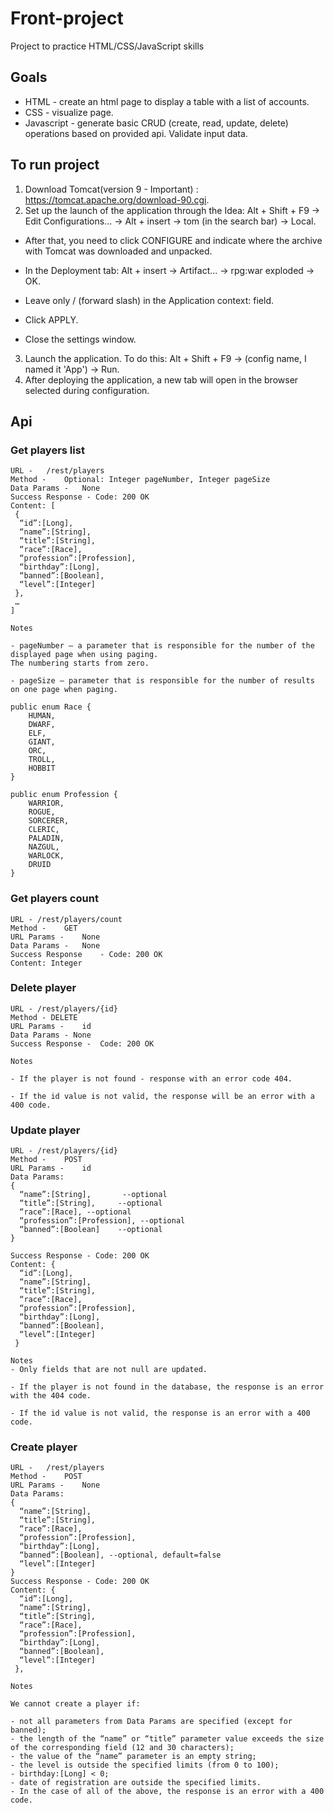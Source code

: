 # Front-project

Project to practice HTML/CSS/JavaScript skills

## Goals
- HTML - create an html page to display a table with a list of accounts.
- CSS - visualize page.
- Javascript - generate basic CRUD (create, read, update, delete) operations based on provided api. Validate input data.



## To run project

1. Download Tomcat(version 9 - Important) : https://tomcat.apache.org/download-90.cgi.
2. Set up the launch of the application through the Idea: Alt + Shift + F9 -> Edit Configurations… -> Alt + insert -> tom (in the search bar) -> Local.



- After that, you need to click CONFIGURE and indicate where the archive with Tomcat was downloaded and unpacked.



- In the Deployment tab: Alt + insert -> Artifact… -> rpg:war exploded -> OK.
- Leave only / (forward slash) in the Application context: field.



- Click APPLY.
- Close the settings window.

3. Launch the application. To do this: Alt + Shift + F9 -> (config name, I named it 'App') -> Run.
4. After deploying the application, a new tab will open in the browser selected during configuration.

## Api

### Get players list
```
URL -	/rest/players
Method -	Optional: Integer pageNumber, Integer pageSize
Data Params -	None
Success Response - Code: 200 OK
Content: [
 {
  “id”:[Long],
  “name”:[String],
  “title”:[String],
  “race”:[Race],
  “profession”:[Profession],
  “birthday”:[Long],
  “banned”:[Boolean],
  “level”:[Integer]
 },
 …
]

Notes

- pageNumber – a parameter that is responsible for the number of the displayed page when using paging.
The numbering starts from zero.

- pageSize – parameter that is responsible for the number of results on one page when paging.

public enum Race {
    HUMAN,
    DWARF,
    ELF,
    GIANT,
    ORC,
    TROLL,
    HOBBIT
}

public enum Profession {
    WARRIOR,
    ROGUE,
    SORCERER,
    CLERIC,
    PALADIN,
    NAZGUL,
    WARLOCK,
    DRUID
}
```
### Get players count
```
URL	- /rest/players/count
Method -	GET
URL Params -	None
Data Params -	None
Success Response	- Code: 200 OK
Content: Integer
```
### Delete player
```
URL - /rest/players/{id}
Method - DELETE
URL Params -	id
Data Params - None
Success Response -	Code: 200 OK

Notes	

- If the player is not found - response with an error code 404.

- If the id value is not valid, the response will be an error with a 400 code.
```
### Update player
```
URL	- /rest/players/{id}
Method -	POST
URL Params -	id
Data Params:	
{
  “name”:[String],       --optional
  “title”:[String],     --optional
  “race”:[Race], --optional
  “profession”:[Profession], --optional
  “banned”:[Boolean]    --optional
}

Success Response - Code: 200 OK
Content: {
  “id”:[Long],
  “name”:[String],
  “title”:[String],
  “race”:[Race],
  “profession”:[Profession],
  “birthday”:[Long],
  “banned”:[Boolean],
  “level”:[Integer]
 }
 
Notes	
- Only fields that are not null are updated.

- If the player is not found in the database, the response is an error with the 404 code.

- If the id value is not valid, the response is an error with a 400 code.
```
### Create player
```
URL -	/rest/players
Method -	POST
URL Params -	None
Data Params:	
{
  “name”:[String],
  “title”:[String],
  “race”:[Race],
  “profession”:[Profession],
  “birthday”:[Long],
  “banned”:[Boolean], --optional, default=false
  “level”:[Integer]
}
Success Response - Code: 200 OK
Content: {
  “id”:[Long],
  “name”:[String],
  “title”:[String],
  “race”:[Race],
  “profession”:[Profession],
  “birthday”:[Long],
  “banned”:[Boolean],
  “level”:[Integer]
 },
 
Notes	

We cannot create a player if:

- not all parameters from Data Params are specified (except for banned);
- the length of the “name” or “title” parameter value exceeds the size of the corresponding field (12 and 30 characters);
- the value of the “name” parameter is an empty string;
- the level is outside the specified limits (from 0 to 100);
- birthday:[Long] < 0;
- date of registration are outside the specified limits.
- In the case of all of the above, the response is an error with a 400 code.
```